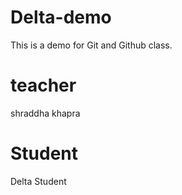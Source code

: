 # Delta-demo
This is a demo for  Git and Github class.

# teacher
shraddha khapra

# Student
Delta Student 